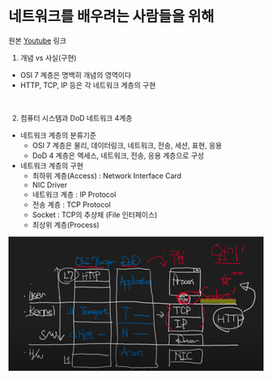 # 네트워크를 배우려는 사람들을 위해

원본 [Youtube](https://www.youtube.com/watch?v=k1gyh9BlOT8&list=PLXvgR_grOs1BFH-TuqFsfHqbh-gpMbFoy&index=1) 링크

1. 개념 vs 사실(구현)
- OSI 7 계층은 명백히 개념의 영역이다
- HTTP, TCP, IP 등은 각 네트워크 계층의 구현

<br>

2. 컴퓨터 시스템과 DoD 네트워크 4계층
- 네트워크 계층의 분류기준
  - OSI 7 계층은 물리, 데이터링크, 네트워크, 전송, 세션, 표현, 응용
  - DoD 4 계층은 엑세스, 네트워크, 전송, 응용 계층으로 구성
- 네트워크 계층의 구현
  - 최하위 계층(Access) : Network Interface Card
  - NIC Driver
  - 네트워크 계층 : IP Protocol
  - 전송 계층 : TCP Protocol
  - Socket : TCP의 추상체 (File 인터페이스)
  - 최상위 계층(Process)

![1](./img/1.png)
